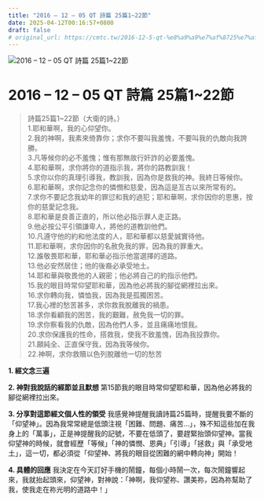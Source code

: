 ```yaml
---
title: "2016 – 12 – 05 QT 詩篇 25篇1~22節"
date: 2025-04-12T00:16:57+0800
draft: false
# original_url: https://cmtc.tw/2016-12-5-qt-%e8%a9%a9%e7%af%8725%e7%af%87122%e7%af%80
---
```


![2016 – 12 – 05  QT 詩篇 25篇1\~22節](/images/qt.jpg   "2016 – 12 – 05  QT 詩篇 25篇1\~22節")

# 2016 – 12 – 05 QT 詩篇 25篇1\~22節

> 詩篇25篇1\~22節（大衛的詩。）  
> 1.耶和華啊，我的心仰望你。  
> 2.我的神啊，我素來倚靠你；求你不要叫我羞愧，不要叫我的仇敵向我誇勝。  
> 3.凡等候你的必不羞愧；惟有那無故行奸詐的必要羞愧。  
> 4.耶和華啊，求你將你的道指示我，將你的路教訓我！  
> 5.求你以你的真理引導我，教訓我，因為你是救我的神。我終日等候你。  
> 6.耶和華啊，求你記念你的憐憫和慈愛，因為這是亙古以來所常有的。  
> 7.求你不要記念我幼年的罪愆和我的過犯；耶和華啊，求你因你的恩惠，按你的慈愛記念我。  
> 8.耶和華是良善正直的，所以他必指示罪人走正路。  
> 9.他必按公平引領謙卑人，將他的道教訓他們。  
> 10.凡遵守他的約和他法度的人，耶和華都以慈愛誠實待他。  
> 11.耶和華啊，求你因你的名赦免我的罪，因為我的罪重大。  
> 12.誰敬畏耶和華，耶和華必指示他當選擇的道路。  
> 13.他必安然居住；他的後裔必承受地土。  
> 14.耶和華與敬畏他的人親密；他必將自己的約指示他們。  
> 15.我的眼目時常仰望耶和華，因為他必將我的腳從網裡拉出來。  
> 16.求你轉向我，憐恤我，因為我是孤獨困苦。  
> 17.我心裡的愁苦甚多，求你救我脫離我的禍患。  
> 18.求你看顧我的困苦，我的艱難，赦免我一切的罪。  
> 19.求你察看我的仇敵，因為他們人多，並且痛痛地恨我。  
> 20.求你保護我的性命，搭救我，使我不致羞愧，因為我投靠你。  
> 21.願純全、正直保守我，因為我等候你。  
> 22.神啊，求你救贖以色列脫離他一切的愁苦

**1. 經文念三遍**

**2. 神對我說話的經節並且默想**
第15節我的眼目時常仰望耶和華，因為他必將我的腳從網裡拉出來。

**3. 分享對這節經文個人性的領受**
我感覺神提醒我讀詩篇25篇時，提醒我要不斷的「仰望神」。因為我常常總是低頭注視「困難、問題、痛苦…」，殊不知這些加在我身上的「萬事」，正是神提醒我的記號，不要在低頭了，要趕緊抬頭仰望神。當我仰望神的時候，就會經歷「等候」「神的憐憫、恩典」「引導」「拯救」與「承受地土」，這一切，都必須從「仰望神、將我的眼目從困難的網中轉向神」開始！

**4. 具體的回應**
我決定在今天訂好手機的鬧鐘，每個小時鬧一次，每次鬧鐘響起來，我就抬起頭來，仰望神，對神說：「神啊，我仰望祢、讚美祢，因為祢幫助了我，使我走在祢光明的道路中！」
